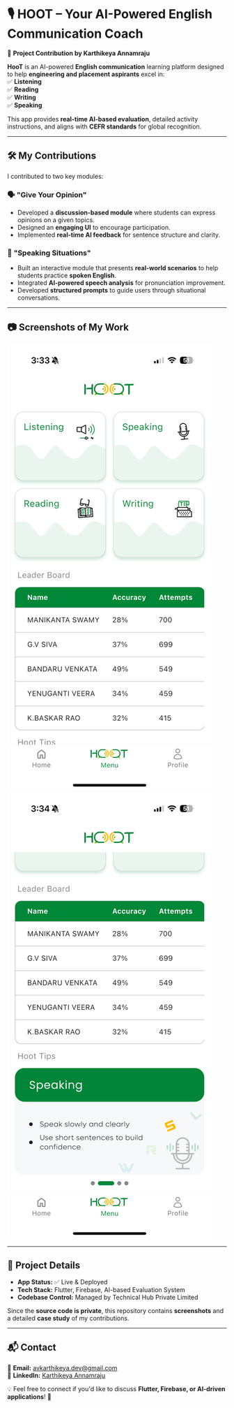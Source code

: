 # 🎙️ HOOT – Your AI-Powered English Communication Coach  

🚀 **Project Contribution by Karthikeya Annamraju**  

**HooT** is an AI-powered **English communication** learning platform designed to help **engineering and placement aspirants** excel in:  
✅ **Listening**  
✅ **Reading**  
✅ **Writing**  
✅ **Speaking**  

This app provides **real-time AI-based evaluation**, detailed activity instructions, and aligns with **CEFR standards** for global recognition.  

---

## 🛠 My Contributions  

I contributed to two key modules:  

### 🗣️ **"Give Your Opinion"**  
- Developed a **discussion-based module** where students can express opinions on a given topics.  
- Designed an **engaging UI** to encourage participation.
- Implemented **real-time AI feedback** for sentence structure and clarity.  

### 💬 **"Speaking Situations"**  
- Built an interactive module that presents **real-world scenarios** to help students practice **spoken English**.  
- Integrated **AI-powered speech analysis** for pronunciation improvement.  
- Developed **structured prompts** to guide users through situational conversations.  

---

## 📷 Screenshots of My Work  
![Description](assets/screenshot1.png)
![Speaking Situations Module](assets/screenshot2.png)


---

## 🔗 Project Details  
- **App Status:** ✅ Live & Deployed  
- **Tech Stack:** Flutter, Firebase, AI-based Evaluation System  
- **Codebase Control:** Managed by Technical Hub Private Limited  

Since the **source code is private**, this repository contains **screenshots** and a detailed **case study** of my contributions.  

---

## 📬 Contact  
📧 **Email:** avkarthikeya.dev@gmail.com  
🔗 **LinkedIn:** [Karthikeya Annamraju](https://www.linkedin.com/in/karthikeya-annamraju/)  

💡 Feel free to connect if you'd like to discuss **Flutter, Firebase, or AI-driven applications**! 🚀  
